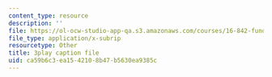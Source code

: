```yaml
---
content_type: resource
description: ''
file: https://ol-ocw-studio-app-qa.s3.amazonaws.com/courses/16-842-fundamentals-of-systems-engineering-fall-2015/ca59b6c3ea1542108b47b5630ea9385c_ScbSrUSbumo.srt
file_type: application/x-subrip
resourcetype: Other
title: 3play caption file
uid: ca59b6c3-ea15-4210-8b47-b5630ea9385c
---
```

